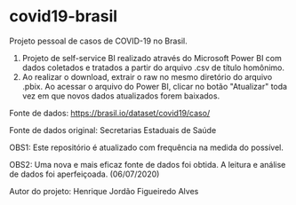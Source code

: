 # covid19-brasil
Projeto pessoal de casos de COVID-19 no Brasil.

1. Projeto de self-service BI realizado através do Microsoft Power BI com dados coletados e tratados a partir do arquivo .csv de título homônimo.
2. Ao realizar o download, extrair o raw no mesmo diretório do arquivo .pbix. Ao acessar o arquivo do Power BI, clicar no botão "Atualizar" toda vez em que novos dados atualizados forem baixados.

Fonte de dados: https://brasil.io/dataset/covid19/caso/

Fonte de dados original: Secretarias Estaduais de Saúde

OBS1: Este repositório é atualizado com frequência na medida do possível.

OBS2: Uma nova e mais eficaz fonte de dados foi obtida. A leitura e análise de dados foi aperfeiçoada. (06/07/2020)

Autor do projeto: Henrique Jordão Figueiredo Alves
